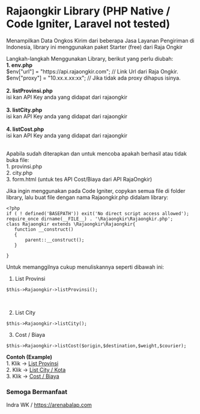 # Rajaongkir Library (PHP Native / Code Igniter, Laravel not tested)
Menampilkan Data Ongkos Kirim dari beberapa Jasa Layanan Pengiriman di Indonesia, library ini menggunakan paket Starter (free) dari Raja Ongkir
<p>
Langkah-langkah Menggunakan Library, berikut yang perlu diubah: <br/>
<b>1. env.php </b> <br/>
$env["url"] = "https://api.rajaongkir.com"; // Link Url dari Raja Ongkir.  <br/>
$env["proxy"] = "10.xx.x.xx:xx"; // Jika tidak ada proxy dihapus isinya.  <br/>
 <br/>
<b>2. listProvinsi.php  </b><br/>
isi kan API Key anda yang didapat dari rajaongkir  <br/>
 <br/>
<b>3. listCity.php  </b><br/>
isi kan API Key anda yang didapat dari rajaongkir  <br/>
 <br/>
<b>4. listCost.php  </b><br/>
isi kan API Key anda yang didapat dari rajaongkir  <br/>
 <br/>
</p>
<p> 
Apabila sudah diterapkan dan untuk mencoba apakah berhasil atau tidak buka file: <br/>
1. provinsi.php <br/>
2. city.php <br/>
3. form.html (untuk tes API Cost/Biaya dari API RajaOngkir) <br/>
</p>
<p>
 <p>
 Jika ingin menggunakan pada Code Igniter, copykan semua file di folder library, lalu buat file dengan nama Rajaongkir.php didalam library:
  
 ``` 
 <?php
 if ( ! defined('BASEPATH')) exit('No direct script access allowed');
 require_once dirname(__FILE__) . '\Rajaongkir\Rajaongkir.php';
 class Rajaongkir extends \Rajaongkir\Rajaongkir{
    function __construct()
    {
        parent::__construct();
    }
   
 }
 ```
 <p>
 
 Untuk memanggilnya cukup menuliskannya seperti dibawah ini: <br/>
 1. List Provinsi <br/>
 
 ``` 
 $this->Rajaongkir->listProvinsi();
 ```
 <br/>
 
 2. List City <br/>
 
 ``` 
 $this->Rajaongkir->listCity();
 ``` 
 
 3. Cost / Biaya <br/>
 
 ``` 
 $this->Rajaongkir->listCost($origin,$destination,$weight,$courier);
 ```
 </p>
 <p>
 <b>Contoh (Example)</b> <br/> 
 1. Klik -> <a href="https://library.arenabalap.com/Rajaongkir/API/provinsi.php" target="_blank">List Provinsi</a> <br/> 
 2. Klik -> <a href="https://library.arenabalap.com/Rajaongkir/API/city.php" target="_blank">List City / Kota</a> <br/> 
 3. Klik -> <a href="https://library.arenabalap.com/Rajaongkir/API/form.html" target="_blank">Cost / Biaya </a> <br/>
 </p>
 <h3>Semoga Bermanfaat</h3>
 </p>

Indra WK / https://arenabalap.com

